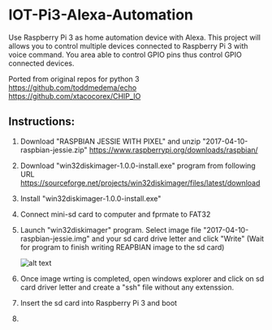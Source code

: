 # IOT-Pi3-Alexa-Automation
Use Raspberry Pi 3 as home automation device with Alexa. This project will allows you to control multiple devices connected to Raspberry Pi 3 with voice command. You area able to control GPIO pins thus control GPIO connected devices.

Ported from original repos for python 3
https://github.com/toddmedema/echo
https://github.com/xtacocorex/CHIP_IO 

## Instructions:

1. Download "RASPBIAN JESSIE WITH PIXEL" and unzip "2017-04-10-raspbian-jessie.zip"
  https://www.raspberrypi.org/downloads/raspbian/

1. Download "win32diskimager-1.0.0-install.exe" program from following URL
  https://sourceforge.net/projects/win32diskimager/files/latest/download

1. Install "win32diskimager-1.0.0-install.exe"

1. Connect mini-sd card to computer and fprmate to FAT32
  
1. Launch "win32diskimager" program. Select image file "2017-04-10-raspbian-jessie.img" and your sd card drive letter and click "Write"
  (Wait for program to finish writing REAPBIAN image to the sd card)
      
    ![alt text](https://raw.githubusercontent.com/nassiramalik/IOT-Pi3-Alexa-Automation/master/images/win32diskimager.jpg)

1. Once image wrting is completed, open windows explorer and click on sd card driver letter and create a "ssh" file without any extenssion.

1. Insert the sd card into Raspberry Pi 3 and boot

1. 

